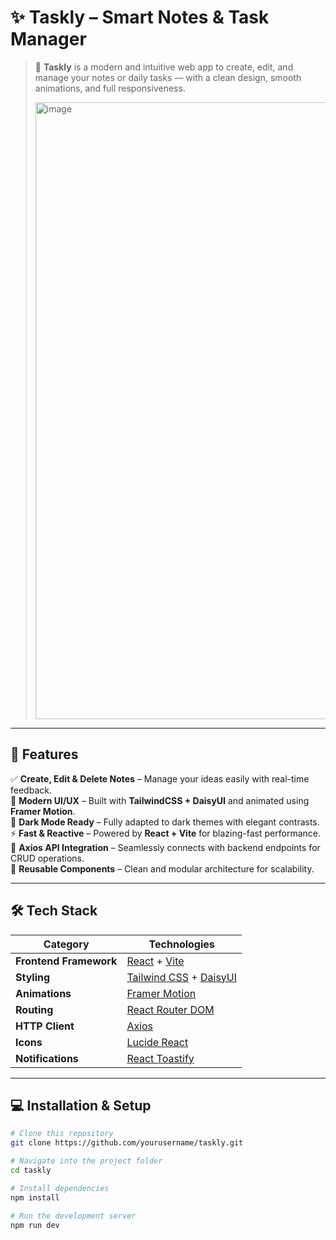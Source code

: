 # ✨ Taskly – Smart Notes & Task Manager

> 🧠 **Taskly** is a modern and intuitive web app to create, edit, and manage your notes or daily tasks — with a clean design, smooth animations, and full responsiveness.
>
> <img width="1913" height="987" alt="image" src="https://github.com/user-attachments/assets/4dc80ada-54fe-41ef-80be-495e8c1a5d01" />


---

## 🚀 Features

✅ **Create, Edit & Delete Notes** – Manage your ideas easily with real-time feedback.  
🎨 **Modern UI/UX** – Built with **TailwindCSS + DaisyUI** and animated using **Framer Motion**.  
🌙 **Dark Mode Ready** – Fully adapted to dark themes with elegant contrasts.  
⚡ **Fast & Reactive** – Powered by **React + Vite** for blazing-fast performance.  
🔐 **Axios API Integration** – Seamlessly connects with backend endpoints for CRUD operations.  
🧩 **Reusable Components** – Clean and modular architecture for scalability.  

---

## 🛠️ Tech Stack

| Category | Technologies |
|-----------|---------------|
| **Frontend Framework** | [React](https://react.dev/) + [Vite](https://vitejs.dev/) |
| **Styling** | [Tailwind CSS](https://tailwindcss.com/) + [DaisyUI](https://daisyui.com/) |
| **Animations** | [Framer Motion](https://www.framer.com/motion/) |
| **Routing** | [React Router DOM](https://reactrouter.com/) |
| **HTTP Client** | [Axios](https://axios-http.com/) |
| **Icons** | [Lucide React](https://lucide.dev/icons) |
| **Notifications** | [React Toastify](https://fkhadra.github.io/react-toastify/introduction) |

---

## 💻 Installation & Setup

```bash
# Clone this repository
git clone https://github.com/yourusername/taskly.git

# Navigate into the project folder
cd taskly

# Install dependencies
npm install

# Run the development server
npm run dev
